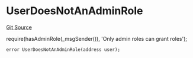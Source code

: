# UserDoesNotAnAdminRole
[Git Source](https://github.com/FloorDAO/floor-v2/blob/fce0c6edadd90eef36eb24d13cfb5b386eeb9d00/src/contracts/authorities/AuthorityRegistry.sol)

require(hasAdminRole(_msgSender()), 'Only admin roles can grant roles');


```solidity
error UserDoesNotAnAdminRole(address user);
```

